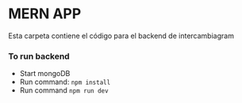 # MERN APP

Esta carpeta contiene el código para el backend de intercambiagram

### To run  backend

- Start mongoDB
- Run command: `npm install`
- Run command `npm run dev`
